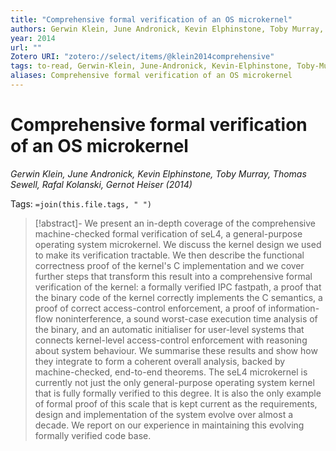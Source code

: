 ```yaml
---
title: "Comprehensive formal verification of an OS microkernel"
authors: Gerwin Klein, June Andronick, Kevin Elphinstone, Toby Murray, Thomas Sewell, Rafal Kolanski, Gernot Heiser
year: 2014
url: ""
Zotero URI: "zotero://select/items/@klein2014comprehensive"
tags: to-read, Gerwin-Klein, June-Andronick, Kevin-Elphinstone, Toby-Murray, Thomas-Sewell, Rafal-Kolanski, Gernot-Heiser
aliases: Comprehensive formal verification of an OS microkernel
---
```


# Comprehensive formal verification of an OS microkernel  
_Gerwin Klein, June Andronick, Kevin Elphinstone, Toby Murray, Thomas Sewell, Rafal Kolanski, Gernot Heiser (2014)_

Tags: `=join(this.file.tags, " ")`

> [!abstract]-
> We present an in-depth coverage of the comprehensive machine-checked formal verification of seL4, a general-purpose operating system microkernel. We discuss the kernel design we used to make its verification tractable. We then describe the functional correctness proof of the kernel's C implementation and we cover further steps that transform this result into a comprehensive formal verification of the kernel: a formally verified IPC fastpath, a proof that the binary code of the kernel correctly implements the C semantics, a proof of correct access-control enforcement, a proof of information-flow noninterference, a sound worst-case execution time analysis of the binary, and an automatic initialiser for user-level systems that connects kernel-level access-control enforcement with reasoning about system behaviour. We summarise these results and show how they integrate to form a coherent overall analysis, backed by machine-checked, end-to-end theorems. The seL4 microkernel is currently not just the only general-purpose operating system kernel that is fully formally verified to this degree. It is also the only example of formal proof of this scale that is kept current as the requirements, design and implementation of the system evolve over almost a decade. We report on our experience in maintaining this evolving formally verified code base.


